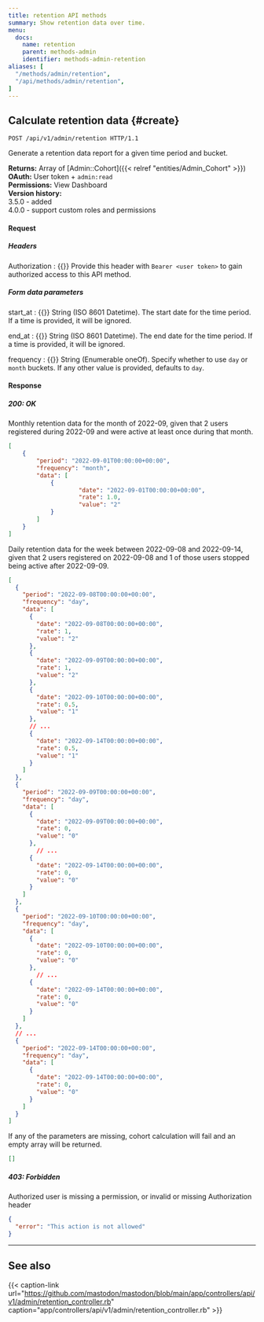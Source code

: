 ```yaml
---
title: retention API methods
summary: Show retention data over time.
menu:
  docs:
    name: retention
    parent: methods-admin
    identifier: methods-admin-retention
aliases: [
  "/methods/admin/retention",
  "/api/methods/admin/retention",
]
---
```


<style>
#TableOfContents ul ul ul {display: none}
</style>

## Calculate retention data {#create}

```http
POST /api/v1/admin/retention HTTP/1.1
```

Generate a retention data report for a given time period and bucket.

**Returns:** Array of [Admin::Cohort]({{< relref "entities/Admin_Cohort" >}})\
**OAuth:** User token + `admin:read`\
**Permissions:** View Dashboard\
**Version history:**\
3.5.0 - added\
4.0.0 - support custom roles and permissions

#### Request

##### Headers

Authorization
: {{<required>}} Provide this header with `Bearer <user token>` to gain authorized access to this API method.

##### Form data parameters

start_at
: {{<required>}} String (ISO 8601 Datetime). The start date for the time period. If a time is provided, it will be ignored.

end_at
: {{<required>}} String (ISO 8601 Datetime). The end date for the time period. If a time is provided, it will be ignored.

frequency
: {{<required>}} String (Enumerable oneOf). Specify whether to use `day` or `month` buckets. If any other value is provided, defaults to `day`.

#### Response
##### 200: OK

Monthly retention data for the month of 2022-09, given that 2 users registered during 2022-09 and were active at least once during that month.

```json
[
	{
		"period": "2022-09-01T00:00:00+00:00",
		"frequency": "month",
		"data": [
			{
					"date": "2022-09-01T00:00:00+00:00",
					"rate": 1.0,
					"value": "2"
			}
		]
	}
]
```

Daily retention data for the week between 2022-09-08 and 2022-09-14, given that 2 users registered on 2022-09-08 and 1 of those users stopped being active after 2022-09-09.

```json
[
  {
    "period": "2022-09-08T00:00:00+00:00",
    "frequency": "day",
    "data": [
      {
        "date": "2022-09-08T00:00:00+00:00",
        "rate": 1,
        "value": "2"
      },
      {
        "date": "2022-09-09T00:00:00+00:00",
        "rate": 1,
        "value": "2"
      },
      {
        "date": "2022-09-10T00:00:00+00:00",
        "rate": 0.5,
        "value": "1"
      },
      // ...
      {
        "date": "2022-09-14T00:00:00+00:00",
        "rate": 0.5,
        "value": "1"
      }
    ]
  },
  {
    "period": "2022-09-09T00:00:00+00:00",
    "frequency": "day",
    "data": [
      {
        "date": "2022-09-09T00:00:00+00:00",
        "rate": 0,
        "value": "0"
      },
		// ...
      {
        "date": "2022-09-14T00:00:00+00:00",
        "rate": 0,
        "value": "0"
      }
    ]
  },
  {
    "period": "2022-09-10T00:00:00+00:00",
    "frequency": "day",
    "data": [
      {
        "date": "2022-09-10T00:00:00+00:00",
        "rate": 0,
        "value": "0"
      },
		// ...
      {
        "date": "2022-09-14T00:00:00+00:00",
        "rate": 0,
        "value": "0"
      }
    ]
  },
  // ...
  {
    "period": "2022-09-14T00:00:00+00:00",
    "frequency": "day",
    "data": [
      {
        "date": "2022-09-14T00:00:00+00:00",
        "rate": 0,
        "value": "0"
      }
    ]
  }
]
```

If any of the parameters are missing, cohort calculation will fail and an empty array will be returned.

```json
[]
```

##### 403: Forbidden

Authorized user is missing a permission, or invalid or missing Authorization header

```json
{
  "error": "This action is not allowed"
}
```

---

## See also

{{< caption-link url="https://github.com/mastodon/mastodon/blob/main/app/controllers/api/v1/admin/retention_controller.rb" caption="app/controllers/api/v1/admin/retention_controller.rb" >}}